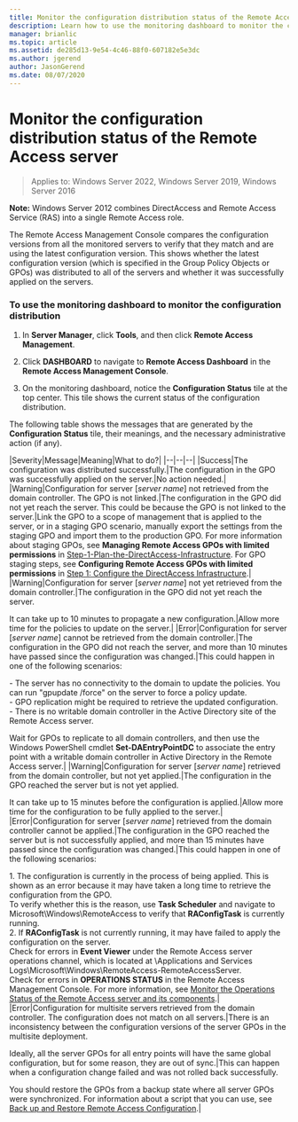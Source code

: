 ```yaml
---
title: Monitor the configuration distribution status of the Remote Access server
description: Learn how to use the monitoring dashboard to monitor the configuration distribution status of the Remote Access server.
manager: brianlic
ms.topic: article
ms.assetid: de285d13-9e54-4c46-88f0-607182e5e3dc
ms.author: jgerend
author: JasonGerend
ms.date: 08/07/2020
---
```

# Monitor the configuration distribution status of the Remote Access server

>Applies to: Windows Server 2022, Windows Server 2019, Windows Server 2016

**Note:** Windows Server 2012 combines DirectAccess and Remote Access Service (RAS) into a single Remote Access role.

The Remote Access Management Console compares the configuration versions from all the monitored servers to verify that they match and are using the latest configuration version. This shows whether the latest configuration version (which is specified in the Group Policy Objects or GPOs) was distributed to all of the servers and whether it was successfully applied on the servers.

### To use the monitoring dashboard to monitor the configuration distribution

1.  In **Server Manager**, click **Tools**, and then click **Remote Access Management**.

2.  Click **DASHBOARD** to navigate to **Remote Access Dashboard** in the **Remote Access Management Console**.

3.  On the monitoring dashboard, notice the **Configuration Status** tile at the top center. This tile shows the current status of the configuration distribution.

The following table shows the messages that are generated by the **Configuration Status** tile, their meanings, and the necessary administrative action (if any).

|Severity|Message|Meaning|What to do?|
|--|--|--|
|Success|The configuration was distributed successfully.|The configuration in the GPO was successfully applied on the server.|No action needed.|
|Warning|Configuration for server [*server name*] not retrieved from the domain controller. The GPO is not linked.|The configuration in the GPO did not yet reach the server. This could be because the GPO is not linked to the server.|Link the GPO to a scope of management that is applied to the server, or in a staging GPO scenario, manually export the settings from the staging GPO and import them to the production GPO. For more information about staging GPOs, see **Managing Remote Access GPOs with limited permissions** in [Step-1-Plan-the-DirectAccess-Infrastructure](../../directaccess/single-server-advanced/da-adv-plan-s1-infrastructure.md). For GPO staging steps, see **Configuring Remote Access GPOs with limited permissions** in [Step 1: Configure the DirectAccess Infrastructure](../../directaccess/single-server-advanced/da-adv-configure-s1-infrastructure.md).|
|Warning|Configuration for server [*server name*] not yet retrieved from the domain controller.|The configuration in the GPO did not yet reach the server.<p>It can take up to 10 minutes to propagate a new configuration.|Allow more time for the policies to update on the server.|
|Error|Configuration for server [*server name*] cannot be retrieved from the domain controller.|The configuration in the GPO did not reach the server, and more than 10 minutes have passed since the configuration was changed.|This could happen in one of the following scenarios:<p>-   The server has no connectivity to the domain to update the policies. You can run "gpupdate /force" on the server to force a policy update.<br />-   GPO replication might be required to retrieve the updated configuration.<br />-   There is no writable domain controller in the Active Directory site of the Remote Access server.<p>Wait for GPOs to replicate to all domain controllers, and then use the Windows PowerShell cmdlet **Set-DAEntryPointDC** to associate the entry point with a writable domain controller in Active Directory  in the Remote Access server.|
|Warning|Configuration for server [*server name*] retrieved from the domain controller, but not yet applied.|The configuration in the GPO reached the server but is not yet applied.<p>It can take up to 15  minutes before the configuration is applied.|Allow more time for the configuration to be fully applied to the server.|
|Error|Configuration for server [*server name*] retrieved from the domain controller cannot be applied.|The configuration in the GPO reached the server but is not successfully applied, and more than 15 minutes have passed since the configuration was changed.|This could happen in one of the following scenarios:<p>1.  The configuration is currently in the process of being applied. This is shown as an error because it may have taken a long time to retrieve the configuration from the GPO.<br />    To verify whether this is the reason, use **Task Scheduler** and navigate to Microsoft\Windows\RemoteAccess to verify that **RAConfigTask** is currently running.<br />2.  If **RAConfigTask** is not currently running, it may have failed to apply the configuration on the server.<br />    Check for errors in **Event Viewer** under the Remote Access server operations channel, which is located at \Applications and Services Logs\Microsoft\Windows\RemoteAccess-RemoteAccessServer.<br />    Check for errors in **OPERATIONS STATUS** in the Remote Access Management Console. For more information, see [Monitor the Operations Status of the Remote Access server and its components](Monitor-the-operations-status-of-the-Remote-Access-server-and-its-components.md).|
|Error|Configuration for multisite servers retrieved from the domain controller. The configuration does not match on all servers.|There is an inconsistency between the configuration versions of the server GPOs in the multisite deployment.<p>Ideally, all the server GPOs for all entry points will have the same global configuration, but for some reason, they are out of sync.|This can happen when a configuration change failed and was not rolled back successfully.<p>You should restore the GPOs from a backup state where all server GPOs were synchronized. For information about a  script that you can use, see [Back up and Restore Remote Access Configuration](/power-platform/admin/backup-restore-environments).|
